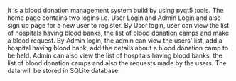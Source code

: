 It is a blood donation management system build by using pyqt5 tools.
The home page contains two logins i.e. User Login and Admin Login and also sign up page for a new user to register.
By User login, user can view the list of hospitals having blood banks, the list of blood donation camps and make a blood request.
By Admin login, the admin can view the users' list, add a hospital having blood bank, add the details about a blood donation camp to be held. Admin can  also view the list of hospitals having blood banks, the list of blood donation camps and also the requests made by the users.
The data will be stored in SQLite database.
